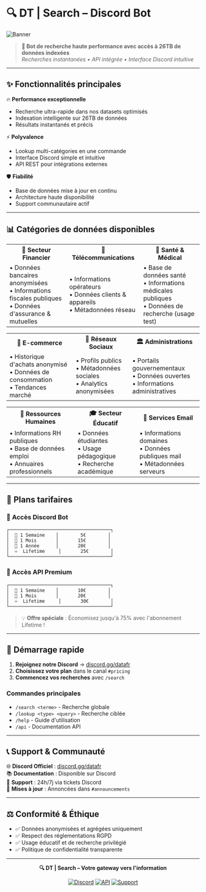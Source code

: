 # 🔍 DT | Search – Discord Bot

![Banner](https://imgur.com/2yH104n.png)

> **🚀 Bot de recherche haute performance avec accès à 26TB de données indexées**  
> *Recherches instantanées • API intégrée • Interface Discord intuitive*

---

## ✨ Fonctionnalités principales

🔥 **Performance exceptionnelle**
- Recherche ultra-rapide dans nos datasets optimisés
- Indexation intelligente sur 26TB de données
- Résultats instantanés et précis

⚡ **Polyvalence**
- Lookup multi-catégories en une commande
- Interface Discord simple et intuitive
- API REST pour intégrations externes

🛡️ **Fiabilité**
- Base de données mise à jour en continu
- Architecture haute disponibilité
- Support communautaire actif

---

## 📊 Catégories de données disponibles

<table>
<tr>
<th>🏦 Secteur Financier</th>
<th>📱 Télécommunications</th>
<th>🏥 Santé & Médical</th>
</tr>
<tr>
<td>• Données bancaires anonymisées<br>• Informations fiscales publiques<br>• Données d'assurance & mutuelles</td>
<td>• Informations opérateurs<br>• Données clients & appareils<br>• Métadonnées réseau</td>
<td>• Base de données santé<br>• Informations médicales publiques<br>• Données de recherche (usage test)</td>
</tr>
</table>

<table>
<tr>
<th>🛒 E-commerce</th>
<th>💬 Réseaux Sociaux</th>
<th>🏛️ Administrations</th>
</tr>
<tr>
<td>• Historique d'achats anonymisé<br>• Données de consommation<br>• Tendances marché</td>
<td>• Profils publics<br>• Métadonnées sociales<br>• Analytics anonymisées</td>
<td>• Portails gouvernementaux<br>• Données ouvertes<br>• Informations administratives</td>
</tr>
</table>

<table>
<tr>
<th>💼 Ressources Humaines</th>
<th>🎓 Secteur Éducatif</th>
<th>📧 Services Email</th>
</tr>
<tr>
<td>• Informations RH publiques<br>• Base de données emploi<br>• Annuaires professionnels</td>
<td>• Données étudiantes<br>• Usage pédagogique<br>• Recherche académique</td>
<td>• Informations domaines<br>• Données publiques mail<br>• Métadonnées serveurs</td>
</tr>
</table>

---

## 💎 Plans tarifaires

### 🤖 **Accès Discord Bot**
```
┌─────────────────────────────────────┐
│  📅 1 Semaine    │        5€        │
│  📅 1 Mois       │       15€        │
│  📅 1 Année      │       20€        │
│  ♾️  Lifetime     │       25€        │
└─────────────────────────────────────┘
```

### 🔌 **Accès API Premium**
```
┌─────────────────────────────────────┐
│  📅 1 Semaine    │       10€        │
│  📅 1 Mois       │       20€        │
│  ♾️  Lifetime     │       30€        │
└─────────────────────────────────────┘
```

> 💡 **Offre spéciale** : Économisez jusqu'à 75% avec l'abonnement Lifetime !

---

## 🚀 Démarrage rapide

1. **Rejoignez notre Discord** → [discord.gg/datafr](https://discord.gg/datafr)
2. **Choisissez votre plan** dans le canal `#pricing`
3. **Commencez vos recherches** avec `/search`

### Commandes principales
- `/search <terme>` - Recherche globale
- `/lookup <type> <query>` - Recherche ciblée
- `/help` - Guide d'utilisation
- `/api` - Documentation API

---

## 📞 Support & Communauté

🌐 **Discord Officiel** : [discord.gg/datafr](https://discord.gg/datafr)  
📚 **Documentation** : Disponible sur Discord  
💬 **Support** : 24h/7j via tickets Discord  
🔄 **Mises à jour** : Annoncées dans `#announcements`

---

## ⚖️ Conformité & Éthique

- ✅ Données anonymisées et agrégées uniquement
- ✅ Respect des réglementations RGPD
- ✅ Usage éducatif et de recherche privilégié
- ✅ Politique de confidentialité transparente

---

<div align="center">

**🔍 DT | Search – Votre gateway vers l'information**

[![Discord](https://img.shields.io/badge/Discord-Join%20Server-7289da?style=for-the-badge&logo=discord&logoColor=white)](https://discord.gg/datafr)
[![API](https://img.shields.io/badge/API-Documentation-00d4aa?style=for-the-badge&logo=api&logoColor=white)](#)
[![Support](https://img.shields.io/badge/Support-24h/7j-ff6b6b?style=for-the-badge&logo=support&logoColor=white)](#)

</div>
